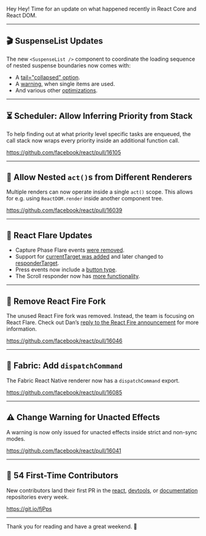 Hey Hey! Time for an update on what happened recently in React Core and React DOM.

---

## 🎬 SuspenseList Updates

The new `<SuspenseList />` component to coordinate the loading sequence of nested suspense boundaries now comes with:

- A [tail="collapsed" option](https://github.com/facebook/react/pull/16007).
- A [warning](https://github.com/facebook/react/pull/16094), when single items are used.
- And various other [optimizations](https://github.com/facebook/react/pull/16005).

---

## ⏳ Scheduler: Allow Inferring Priority from Stack

To help finding out at what priority level specific tasks are enqueued, the call stack now wraps every priority inside an additional function call.

https://github.com/facebook/react/pull/16105

---

## 🧪 Allow Nested `act()`s from Different Renderers

Multiple renders can now operate inside a single `act()` scope. This allows for e.g. using `ReactDOM.render` inside another component tree.

https://github.com/facebook/react/pull/16039

---

## 🎇 React Flare Updates

- Capture Phase Flare events [were removed](https://github.com/facebook/react/pull/16054).
- Support for [currentTarget was added](https://github.com/facebook/react/pull/16066) and later changed to [responderTarget](https://github.com/facebook/react/pull/16082).
- Press events now include a [button type](https://github.com/facebook/react/pull/16100).
- The Scroll responder now has [more functionality](https://github.com/facebook/react/pull/16036).

---

## 🧯 Remove React Fire Fork

The unused React Fire fork was removed. Instead, the team is focusing on React Flare. Check out Dan’s [reply to the React Fire announcement](https://github.com/facebook/react/issues/13525#issuecomment-499196939) for more information.

https://github.com/facebook/react/pull/16046

---

## 👚 Fabric: Add `dispatchCommand`

The Fabric React Native renderer now has a `dispatchCommand` export.

https://github.com/facebook/react/pull/16085

---

## ⚠️ Change Warning for Unacted Effects

A warning is now only issued for unacted effects inside strict and non-sync modes.

https://github.com/facebook/react/pull/16041

---

## 👏 54 First-Time Contributors

New contributors land their first PR in the [react](https://github.com/facebook/react), [devtools](https://github.com/facebook/react-devtools), or [documentation](https://github.com/reactjs/reactjs.org) repositories every week.

https://git.io/fjPps

---

Thank you for reading and have a great weekend. 👋

